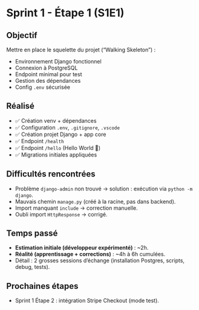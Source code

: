 # Sprint 1 - Étape 1 (S1E1)

## Objectif

Mettre en place le squelette du projet (“Walking Skeleton”) :

- Environnement Django fonctionnel
- Connexion à PostgreSQL
- Endpoint minimal pour test
- Gestion des dépendances
- Config `.env` sécurisée

## Réalisé

- ✅ Création venv + dépendances
- ✅ Configuration `.env`, `.gitignore`, `.vscode`
- ✅ Création projet Django + app core
- ✅ Endpoint `/health`
- ✅ Endpoint `/hello` (Hello World 🚀)
- ✅ Migrations initiales appliquées

## Difficultés rencontrées

- Problème `django-admin` non trouvé → solution : exécution via `python -m django`.
- Mauvais chemin `manage.py` (créé à la racine, pas dans backend).
- Import manquant `include` → correction manuelle.
- Oubli import `HttpResponse` → corrigé.

## Temps passé

- **Estimation initiale (développeur expérimenté)** : ~2h.
- **Réalité (apprentissage + corrections)** : ~4h à 6h cumulées.
- Détail : 2 grosses sessions d’échange (installation Postgres, scripts, debug, tests).

## Prochaines étapes

- Sprint 1 Étape 2 : intégration Stripe Checkout (mode test).
